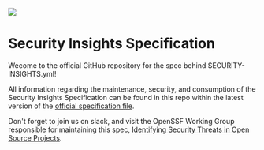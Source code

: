 [<img src="https://img.shields.io/badge/slack-@openssf/security%20insights-green.svg?logo=slack">](https://openssf.slack.com/messages/security_insights/)

# Security Insights Specification

Wecome to the official GitHub repository for the spec behind SECURITY-INSIGHTS.yml!

All information regarding the maintenance, security, and consumption of the Security Insights Specification can be found in this repo within the latest version of the [official specification file](/specification.md).

Don't forget to join us on slack, and visit the OpenSSF Working Group responsible for maintaining this spec, [Identifying Security Threats in Open Source Projects](https://github.com/ossf/wg-identifying-security-threats).
